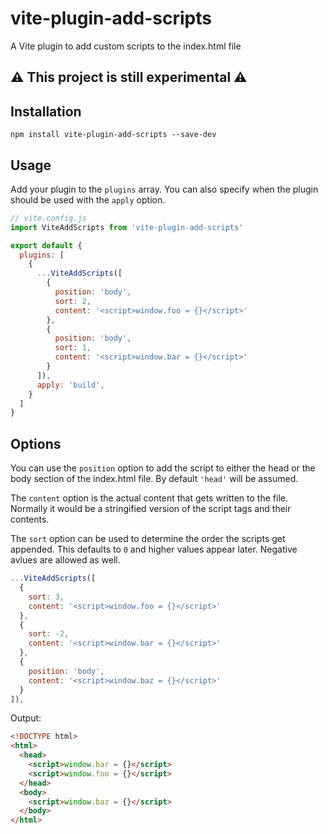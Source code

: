 # vite-plugin-add-scripts
A Vite plugin to add custom scripts to the index.html file

## :warning: This project is still experimental :warning:

## Installation
```
npm install vite-plugin-add-scripts --save-dev
```

## Usage
Add your plugin to the `plugins` array. You can also specify when the plugin
should be used with the `apply` option.

```js
// vite.config.js
import ViteAddScripts from 'vite-plugin-add-scripts'

export default {
  plugins: [
    {
      ...ViteAddScripts([
        {
          position: 'body',
          sort: 2,
          content: '<script>window.foo = {}</script>'
        },
        {
          position: 'body',
          sort: 1,
          content: '<script>window.bar = {}</script>'
        }
      ]),
      apply: 'build',
    }
  ]
}
```

## Options
You can use the `position` option to add the script to either the head or the
body section of the index.html file. By default `'head'` will be assumed.

The `content` option is the actual content that gets written to the file.
Normally it would be a stringified version of the script tags and their
contents.

The `sort` option can be used to determine the order the scripts get appended.
This defaults to `0` and higher values appear later. Negative avlues are allowed
as well.

```js
...ViteAddScripts([
  {
    sort: 3,
    content: '<script>window.foo = {}</script>'
  },
  {
    sort: -2,
    content: '<script>window.bar = {}</script>'
  },
  {
    position: 'body',
    content: '<script>window.baz = {}</script>'
  }
]),
```

Output:
```html
<!DOCTYPE html>
<html>
  <head>
    <script>window.bar = {}</script>
    <script>window.foo = {}</script>
  </head>
  <body>
    <script>window.baz = {}</script>
  </body>
</html>
```
